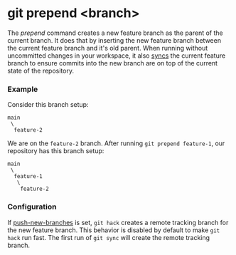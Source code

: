 # git prepend &lt;branch&gt;

The _prepend_ command creates a new feature branch as the parent of the current
branch. It does that by inserting the new feature branch between the current
feature branch and it's old parent. When running without uncommitted changes in
your workspace, it also [syncs](sync.md) the current feature branch to ensure
commits into the new branch are on top of the current state of the repository.

### Example

Consider this branch setup:

```
main
 \
  feature-2
```

We are on the `feature-2` branch. After running `git prepend feature-1`, our
repository has this branch setup:

```
main
 \
  feature-1
   \
    feature-2
```

### Configuration

If [push-new-branches](../preferences/push-new-branches.md) is set, `git hack`
creates a remote tracking branch for the new feature branch. This behavior is
disabled by default to make `git hack` run fast. The first run of `git sync`
will create the remote tracking branch.
